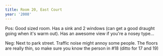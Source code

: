 ```yaml
---
title: Room 20, East Court
year: '2008'
---
```


Pos: Good sized room. Has a sink and 2 windows (can get a good draught going when it's warm out). Has an awesome view if you're a nosey type...

Neg: Next to park street. Traffic noise might annoy some people. The floors are really thin, so make sure you know the person in #18 (ditto for 17 and 19)